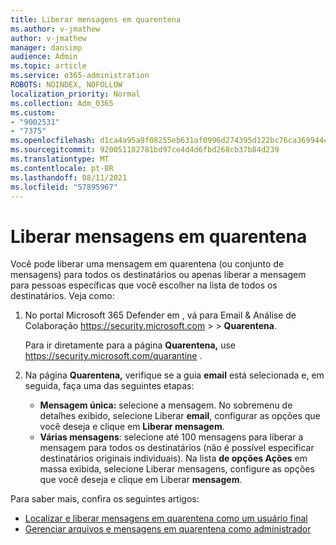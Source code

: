 ```yaml
---
title: Liberar mensagens em quarentena
ms.author: v-jmathew
author: v-jmathew
manager: dansimp
audience: Admin
ms.topic: article
ms.service: o365-administration
ROBOTS: NOINDEX, NOFOLLOW
localization_priority: Normal
ms.collection: Adm_O365
ms.custom:
- "9002531"
- "7375"
ms.openlocfilehash: d1ca4a95a9f08255eb631af0996d274395d122bc76ca369944cc029f7f4314f5
ms.sourcegitcommit: 920051182781bd97ce4d4d6fbd268cb37b84d239
ms.translationtype: MT
ms.contentlocale: pt-BR
ms.lasthandoff: 08/11/2021
ms.locfileid: "57895967"
---
```

# <a name="release-quarantined-messages"></a>Liberar mensagens em quarentena

Você pode liberar uma mensagem em quarentena (ou conjunto de mensagens) para todos os destinatários ou apenas liberar a mensagem para pessoas específicas que você escolher na lista de todos os destinatários. Veja como:

1. No portal Microsoft 365 Defender em , vá para Email & Análise de Colaboração <https://security.microsoft.com>  \>  \> **Quarentena**.

   Para ir diretamente para a página **Quarentena,** use <https://security.microsoft.com/quarantine> .

2. Na página **Quarentena,** verifique se a guia **email** está selecionada e, em seguida, faça uma das seguintes etapas:
   - **Mensagem única:** selecione a mensagem. No sobremenu de detalhes exibido, selecione Liberar **email**, configurar as opções que você deseja e clique em **Liberar mensagem**.
   - **Várias mensagens**: selecione até 100 mensagens para liberar a mensagem para todos os destinatários (não é possível especificar destinatários originais individuais). Na lista **de opções Ações** em massa exibida, selecione Liberar mensagens, configure as opções que você deseja e clique em Liberar **mensagem**. 

Para saber mais, confira os seguintes artigos:

- [Localizar e liberar mensagens em quarentena como um usuário final](https://docs.microsoft.com/microsoft-365/security/office-365-security/find-and-release-quarantined-messages-as-a-user)
- [Gerenciar arquivos e mensagens em quarentena como administrador](https://docs.microsoft.com/microsoft-365/security/office-365-security/manage-quarantined-messages-and-files)
